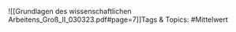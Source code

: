 
![[Grundlagen des wissenschaftlichen Arbeitens_Groß_II_030323.pdf#page=7]]Tags & Topics:
   #Mittelwert